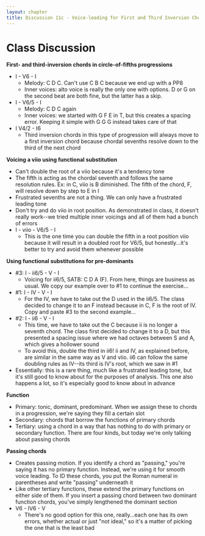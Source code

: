 ```yaml
---
layout: chapter
title: Discussion 11c - Voice-leading for First and Third Inversion Chords
---
```


# Class Discussion

**First- and third-inversion chords in circle-of-fifths progressions**
- I - V6 - I
  - Melody: C D C. Can't use C B C because we end up with a PP8
  - Inner voices: alto voice is really the only one with options. D or G on the second beat are both fine, but the latter has a skip.
- I - V6/5 - I
  - Melody: C D C again
  - Inner voices: we started with G F E  in T, but this creates a spacing error. Keeping it simple with G G G instead takes care of that
- I V4/2 - I6
  - Third inversion chords in this type of progression will always move to a first inversion chord because chordal sevenths resolve down to the third of the next chord

**Voicing a viio using functional substitution**
- Can't double the root of a viio because it's a tendency tone
- The fifth is acting as the chordal seventh and follows the same resolution rules. Ex: in C, viio is B diminished. The fifth of the chord, F, will resolve down by step to E in I
- Frustrated sevenths are not a thing. We can only have a frustrated leading tone
- Don't try and do viio in root position. As demonstrated in class, it doesn't really work--we tried multiple inner voicings and all of them had a bunch of errors
- I - viio - V6/5 - I
  - This is the one time you can double the fifth in a root position viio because it will result in a doubled root for V6/5, but honestly...it's better to try and avoid them whenever possible

**Using functional substitutions for pre-dominants**
- #3: I - ii6/5 - V - I
  - Voicing for ii6/5, SATB: C D A (F). From here, things are business as usual. We copy our example over to #1 to continue the exercise...
- #1: I - IV - V - I
  - For the IV, we have to take out the D used in the ii6/5. The class decided to change it to an F instead because in C, F is the root of IV. Copy and paste #3 to the second example...
- #2: I - ii6 - V - I
  - This time, we have to take out the C because ii is no longer a seventh chord. The class first decided to change it to a D, but this presented a spacing issue where we had octaves between S and A, which gives a hollower sound
  - To avoid this, double the third in ii6! ii and IV, as explained before, are similar in the same way as V and viio. ii6 can follow the same doubling rules as IV--its third is IV's root, which we saw in #1
- Essentially: this is a rare thing, much like a frustrated leading tone, but it's still good to know about for the purposes of analysis. This one also happens a lot, so it's especially good to know about in advance

**Function**
- Primary: tonic, dominant, predominant. When we assign these to chords in a progression, we're saying they fill a certain slot
- Secondary: chords that borrow the functions of primary chords
- Tertiary: using a chord in a way that has nothing to do with primary or secondary function. There are four kinds, but today we're only talking about passing chords

**Passing chords**
- Creates passing motion. If you identify a chord as "passing," you're saying it has no primary function. Instead, we're using it for smooth voice leading. To ID these chords, you put the Roman numeral in parentheses and write "passing" underneath it
- Like other tertiary functions, these extend the primary functions on either side of them. If you insert a passing chord between two dominant function chords, you've simply lengthened the dominant section
- V6 - IV6 - V
  - There's no good option for this one, really...each one has its own errors, whether actual or just "not ideal," so it's a matter of picking the one that is the least bad

